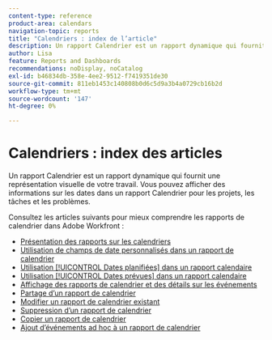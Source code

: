 ```yaml
---
content-type: reference
product-area: calendars
navigation-topic: reports
title: "Calendriers : index de l’article"
description: Un rapport Calendrier est un rapport dynamique qui fournit une représentation visuelle de votre travail. Vous pouvez afficher des informations sur les dates dans un rapport Calendrier pour les projets, les tâches et les problèmes. Consultez ces articles pour mieux comprendre les rapports de calendrier dans Adobe Workfront.
author: Lisa
feature: Reports and Dashboards
recommendations: noDisplay, noCatalog
exl-id: b46834db-358e-4ee2-9512-f7419351de30
source-git-commit: 811eb1453c140808b0d6c5d9a3b4a0729cb16b2d
workflow-type: tm+mt
source-wordcount: '147'
ht-degree: 0%

---
```


# Calendriers : index des articles

<!--Audited: 01/2024-->

Un rapport Calendrier est un rapport dynamique qui fournit une représentation visuelle de votre travail. Vous pouvez afficher des informations sur les dates dans un rapport Calendrier pour les projets, les tâches et les problèmes.

Consultez les articles suivants pour mieux comprendre les rapports de calendrier dans Adobe Workfront :

* [Présentation des rapports sur les calendriers](../../../reports-and-dashboards/reports/calendars/calendar-reports-overview.md)
* [Utilisation de champs de date personnalisés dans un rapport de calendrier](../../../reports-and-dashboards/reports/calendars/use-custom-dates.md)
* [Utilisation [!UICONTROL Dates planifiées] dans un rapport calendaire](../../../reports-and-dashboards/reports/calendars/use-planned-dates.md)
* [Utilisation [!UICONTROL Dates prévues] dans un rapport calendaire](../../../reports-and-dashboards/reports/calendars/use-projected-dates.md)
* [Affichage des rapports de calendrier et des détails sur les événements](../../../reports-and-dashboards/reports/calendars/view-calendar-reports-and-event-details.md)
* [Partage d’un rapport de calendrier](../../../reports-and-dashboards/reports/calendars/share-a-calendar-report.md)
* [Modifier un rapport de calendrier existant](../../../reports-and-dashboards/reports/calendars/edit-an-existing-calendar-report.md)
* [Suppression d’un rapport de calendrier](../../../reports-and-dashboards/reports/calendars/delete-a-calendar-report.md)
* [Copier un rapport de calendrier](../../../reports-and-dashboards/reports/calendars/copy-a-calendar-report.md)
* [Ajout d’événements ad hoc à un rapport de calendrier](../../../reports-and-dashboards/reports/calendars/add-ad-hoc-events.md)
